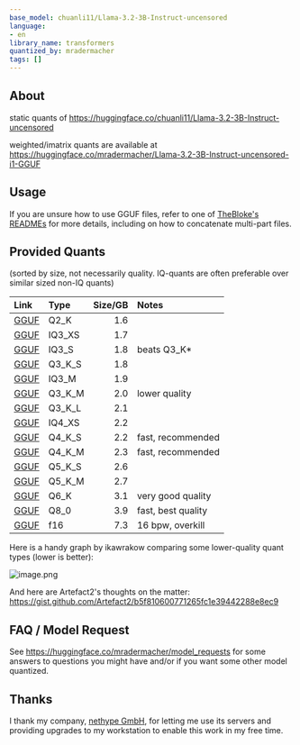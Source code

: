 ```yaml
---
base_model: chuanli11/Llama-3.2-3B-Instruct-uncensored
language:
- en
library_name: transformers
quantized_by: mradermacher
tags: []
---
```

## About

<!-- ### quantize_version: 2 -->
<!-- ### output_tensor_quantised: 1 -->
<!-- ### convert_type: hf -->
<!-- ### vocab_type:  -->
<!-- ### tags:  -->
static quants of https://huggingface.co/chuanli11/Llama-3.2-3B-Instruct-uncensored

<!-- provided-files -->
weighted/imatrix quants are available at https://huggingface.co/mradermacher/Llama-3.2-3B-Instruct-uncensored-i1-GGUF
## Usage

If you are unsure how to use GGUF files, refer to one of [TheBloke's
READMEs](https://huggingface.co/TheBloke/KafkaLM-70B-German-V0.1-GGUF) for
more details, including on how to concatenate multi-part files.

## Provided Quants

(sorted by size, not necessarily quality. IQ-quants are often preferable over similar sized non-IQ quants)

| Link | Type | Size/GB | Notes |
|:-----|:-----|--------:|:------|
| [GGUF](https://huggingface.co/mradermacher/Llama-3.2-3B-Instruct-uncensored-GGUF/resolve/main/Llama-3.2-3B-Instruct-uncensored.Q2_K.gguf) | Q2_K | 1.6 |  |
| [GGUF](https://huggingface.co/mradermacher/Llama-3.2-3B-Instruct-uncensored-GGUF/resolve/main/Llama-3.2-3B-Instruct-uncensored.IQ3_XS.gguf) | IQ3_XS | 1.7 |  |
| [GGUF](https://huggingface.co/mradermacher/Llama-3.2-3B-Instruct-uncensored-GGUF/resolve/main/Llama-3.2-3B-Instruct-uncensored.IQ3_S.gguf) | IQ3_S | 1.8 | beats Q3_K* |
| [GGUF](https://huggingface.co/mradermacher/Llama-3.2-3B-Instruct-uncensored-GGUF/resolve/main/Llama-3.2-3B-Instruct-uncensored.Q3_K_S.gguf) | Q3_K_S | 1.8 |  |
| [GGUF](https://huggingface.co/mradermacher/Llama-3.2-3B-Instruct-uncensored-GGUF/resolve/main/Llama-3.2-3B-Instruct-uncensored.IQ3_M.gguf) | IQ3_M | 1.9 |  |
| [GGUF](https://huggingface.co/mradermacher/Llama-3.2-3B-Instruct-uncensored-GGUF/resolve/main/Llama-3.2-3B-Instruct-uncensored.Q3_K_M.gguf) | Q3_K_M | 2.0 | lower quality |
| [GGUF](https://huggingface.co/mradermacher/Llama-3.2-3B-Instruct-uncensored-GGUF/resolve/main/Llama-3.2-3B-Instruct-uncensored.Q3_K_L.gguf) | Q3_K_L | 2.1 |  |
| [GGUF](https://huggingface.co/mradermacher/Llama-3.2-3B-Instruct-uncensored-GGUF/resolve/main/Llama-3.2-3B-Instruct-uncensored.IQ4_XS.gguf) | IQ4_XS | 2.2 |  |
| [GGUF](https://huggingface.co/mradermacher/Llama-3.2-3B-Instruct-uncensored-GGUF/resolve/main/Llama-3.2-3B-Instruct-uncensored.Q4_K_S.gguf) | Q4_K_S | 2.2 | fast, recommended |
| [GGUF](https://huggingface.co/mradermacher/Llama-3.2-3B-Instruct-uncensored-GGUF/resolve/main/Llama-3.2-3B-Instruct-uncensored.Q4_K_M.gguf) | Q4_K_M | 2.3 | fast, recommended |
| [GGUF](https://huggingface.co/mradermacher/Llama-3.2-3B-Instruct-uncensored-GGUF/resolve/main/Llama-3.2-3B-Instruct-uncensored.Q5_K_S.gguf) | Q5_K_S | 2.6 |  |
| [GGUF](https://huggingface.co/mradermacher/Llama-3.2-3B-Instruct-uncensored-GGUF/resolve/main/Llama-3.2-3B-Instruct-uncensored.Q5_K_M.gguf) | Q5_K_M | 2.7 |  |
| [GGUF](https://huggingface.co/mradermacher/Llama-3.2-3B-Instruct-uncensored-GGUF/resolve/main/Llama-3.2-3B-Instruct-uncensored.Q6_K.gguf) | Q6_K | 3.1 | very good quality |
| [GGUF](https://huggingface.co/mradermacher/Llama-3.2-3B-Instruct-uncensored-GGUF/resolve/main/Llama-3.2-3B-Instruct-uncensored.Q8_0.gguf) | Q8_0 | 3.9 | fast, best quality |
| [GGUF](https://huggingface.co/mradermacher/Llama-3.2-3B-Instruct-uncensored-GGUF/resolve/main/Llama-3.2-3B-Instruct-uncensored.f16.gguf) | f16 | 7.3 | 16 bpw, overkill |

Here is a handy graph by ikawrakow comparing some lower-quality quant
types (lower is better):

![image.png](https://www.nethype.de/huggingface_embed/quantpplgraph.png)

And here are Artefact2's thoughts on the matter:
https://gist.github.com/Artefact2/b5f810600771265fc1e39442288e8ec9

## FAQ / Model Request

See https://huggingface.co/mradermacher/model_requests for some answers to
questions you might have and/or if you want some other model quantized.

## Thanks

I thank my company, [nethype GmbH](https://www.nethype.de/), for letting
me use its servers and providing upgrades to my workstation to enable
this work in my free time.

<!-- end -->
